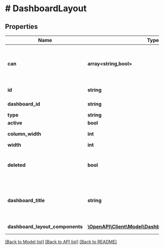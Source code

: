 # # DashboardLayout

## Properties

Name | Type | Description | Notes
------------ | ------------- | ------------- | -------------
**can** | **array<string,bool>** | Operations the current user is able to perform on this object | [optional] [readonly]
**id** | **string** | Unique Id | [optional] [readonly]
**dashboard_id** | **string** | Id of Dashboard | [optional]
**type** | **string** | Type | [optional]
**active** | **bool** | Is Active | [optional]
**column_width** | **int** | Column Width | [optional]
**width** | **int** | Width | [optional]
**deleted** | **bool** | Whether or not the dashboard layout is deleted. | [optional] [readonly]
**dashboard_title** | **string** | Title extracted from the dashboard this layout represents. | [optional] [readonly]
**dashboard_layout_components** | [**\OpenAPI\Client\Model\DashboardLayoutComponent[]**](DashboardLayoutComponent.md) | Components | [optional] [readonly]

[[Back to Model list]](../../README.md#models) [[Back to API list]](../../README.md#endpoints) [[Back to README]](../../README.md)
